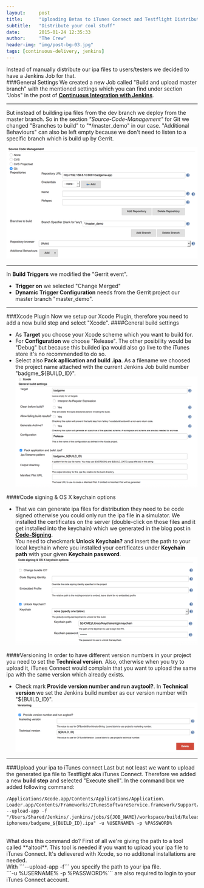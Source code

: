 ```yaml
---
layout:     post
title:      "Uploading Betas to iTunes Connect and Testflight Distribution"
subtitle:   "Distribute your cool stuff"
date:       2015-01-24 12:35:33
author:     "The Crew"
header-img: "img/post-bg-03.jpg"
tags: [continuous-delivery, jenkins]
---
```


Instead of manually distribute our ipa files to users/testers we decided to have a Jenkins Job for that.<br>
###General Settings
We created a new Job called "Build and upload master branch" with the mentioned settings which you can find under section "Jobs" in the post of [**Continuous Integration with Jenkins**](http://ciforios.github.io/2015/04/21/Jenkins/).<br>
***
But instead of building ipa files from the dev branch we deploy from the master branch. So in the section *"Source-Code-Management"* for Git we changed "Branches to build" to "*/master_demo" in our case. "Additional Behaviours" can also be left empty because we don't need to listen to a specific branch which is build up by Gerrit.<br>

![image](/img/jenkins/jobITunesConnectSCM.png)
***
In **Build Triggers** we modified the "Gerrit event".

* **Trigger on** we selected "Change Merged"
* **Dynamic Trigger Configuration** needs from the Gerrit project our master branch "master_demo".

***
###Xcode Plugin
Now we setup our Xcode Plugin, therefore you need to add a new build step and select "Xcode". 
####General build settings
* As **Target** you choose your Xcode scheme which you want to build for.
* For **Configuration** we choose "Release". The other posibility would be "Debug" but because this builded ipa would also go live to the iTunes store it's no recommended to do so. 
* Select also **Pack apllication and build .ipa**. As a filename we choosed the project name attached with the current Jenkins Job build number "badgme_${BUILD_ID}".
![image](/img/jenkins/pluginXcodeBuildSettings.png)

####Code signing & OS X keychain options
* That we can generate ipa files for distribution they need to be code signed otherwise you could only run the ipa file in a simulator. We installed the certificates on the server (double-click on those files and it get installed into the keychain) which we generated in the blog post in [**Code-Signing**](http://ciforios.github.io/2015/05/08/Code-Signing/).<br>
You need to checkmark **Unlock Keychain?** and insert the path to your local keychain where you installed your certificates under **Keychain path** with your given **Keychain password**.<br>
![image](/img/jenkins/pluginXcodeCodeSigning.png)

####Versioning
In order to have different version numbers in your project you need to set the **Technical version**. Also, otherwise when you try to upload it, iTunes Connect would complain that you want to upload the same ipa with the same version which already exists.<br>

* Check mark **Provide version number and run avgtool?**. In **Technical version** we set the Jenkins build number as our version number with "${BUILD_ID}".
![image](/img/jenkins/pluginXcodeVersioning.png)


***
###Upload your ipa to iTunes connect
Last but not least we want to upload the generated ipa file to Testflight aka iTunes Connect. Therefore we added a new **build step** and selected "Execute shell". In the command box we added following command:<br>
```
/Applications/Xcode.app/Contents/Applications/Application\ Loader.app/Contents/Frameworks/ITunesSoftwareService.framework/Support/altool --upload-app -f "/Users/Shared/Jenkins/.jenkins/jobs/${JOB_NAME}/workspace/build/Release-iphoneos/badgeme_${BUILD_ID}.ipa" -u %USERNAME% -p %PASSWORD%
```
<br>
What does this command do? First of all we're giving the path to a tool called **altool**. This tool is needed if you want to upload your ipa file to iTunes Connect. It's delievered with Xcode, so no additonal installations are needed.<br>
With ```--upload-app -f``` you specify the path to your ipa file.<br>
```-u %USERNAME% -p %PASSWORD%``` are also required to login to your iTunes Connect account.

